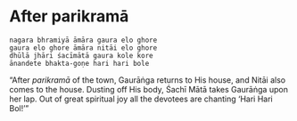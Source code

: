 # After parikramā

    nagara bhramiyā āmāra gaura elo ghore
    gaura elo ghore āmāra nitāi elo ghore
    dhūlā jhāri śacīmātā gaura kole kore
    ānandete bhakta-goṇe hari hari bole

“After *parikramā* of the town, Gaurāṅga returns to His house, and Nitāi also comes to the house. Dusting off His body, Śachī Mātā takes Gaurāṅga upon her lap. Out of great spiritual joy all the devotees are chanting ‘Hari Hari Bol!’”

